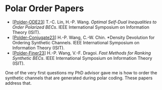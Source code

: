 
# Polar Order Papers

* [[Polder-ODE23]]
  T.-C. Lin, H.-P. Wang.
  *Optimal Self-Dual Inequalities to Order Polarized BECs*.
  IEEE International Symposium on Information Theory (ISIT).
* [[Polder-Conjugate23]]
  H.-P. Wang, C.-W. Chin.
  *Density Devolution for Ordering Synthetic Channels.
  IEEE International Symposium on Information Theory (ISIT).
* [[Polder-Finer23]]
  H.-P. Wang, V.-F. Dragoi.
  *Fast Methods for Ranking Synthetic BECs*.
  IEEE International Symposium on Information Theory (ISIT).

One of the very first questions my PhD advisor gave me is how to order the synthetic channels that
are generated during polar coding.  These papers address that.

[Polder-Finer23]: https://doi.org/10.1109/ISIT54713.2023.10206704
[Polder-ODE23]: https://doi.org/10.1109/ISIT54713.2023.10206451
[Polder-Conjugate23]: https://doi.org/10.1109/ISIT54713.2023.10206540
